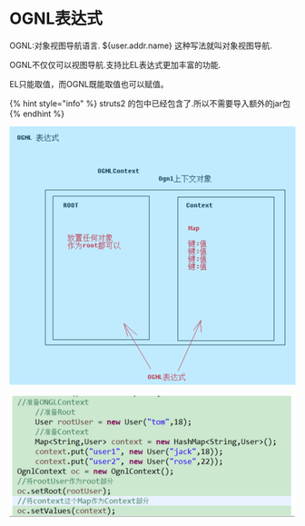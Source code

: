 # OGNL表达式

OGNL:对象视图导航语言. ${user.addr.name} 这种写法就叫对象视图导航.

OGNL不仅仅可以视图导航.支持比EL表达式更加丰富的功能.

EL只能取值，而OGNL既能取值也可以赋值。

{% hint style="info" %}
struts2 的包中已经包含了.所以不需要导入额外的jar包
{% endhint %}

![](../../../.gitbook/assets/image%20%28185%29.png)

![](../../../.gitbook/assets/image%20%2870%29.png)

